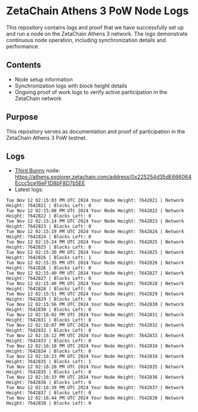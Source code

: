 # ZetaChain Athens 3 PoW Node Logs
This repository contains logs and proof that we have successfully set up and run a node on the ZetaChain Athens 3 network. The logs demonstrate continuous node operation, including synchronization details and performance.

## Contents
- Node setup information
- Synchronization logs with block height details
- Ongoing proof of work logs to verify active participation in the ZetaChain network

## Purpose
This repository serves as documentation and proof of participation in the ZetaChain Athens 3 PoW testnet.

## Logs

- [Third Bunny](https://thirdbunny.xyz/) node: https://athens.explorer.zetachain.com/address/0x225254d35dE666064Eccc5ce16eF1D8bF8D7b5EE
- Latest logs:
```
Tue Nov 12 02:15:03 PM UTC 2024 Your Node Height: 7642821 | Network Height: 7642821 | Blocks Left: 0
Tue Nov 12 02:15:08 PM UTC 2024 Your Node Height: 7642822 | Network Height: 7642822 | Blocks Left: 0
Tue Nov 12 02:15:14 PM UTC 2024 Your Node Height: 7642823 | Network Height: 7642823 | Blocks Left: 0
Tue Nov 12 02:15:19 PM UTC 2024 Your Node Height: 7642824 | Network Height: 7642824 | Blocks Left: 0
Tue Nov 12 02:15:24 PM UTC 2024 Your Node Height: 7642825 | Network Height: 7642825 | Blocks Left: 0
Tue Nov 12 02:15:30 PM UTC 2024 Your Node Height: 7642825 | Network Height: 7642826 | Blocks Left: 1
Tue Nov 12 02:15:35 PM UTC 2024 Your Node Height: 7642826 | Network Height: 7642826 | Blocks Left: 0
Tue Nov 12 02:15:40 PM UTC 2024 Your Node Height: 7642827 | Network Height: 7642827 | Blocks Left: 0
Tue Nov 12 02:15:46 PM UTC 2024 Your Node Height: 7642828 | Network Height: 7642828 | Blocks Left: 0
Tue Nov 12 02:15:51 PM UTC 2024 Your Node Height: 7642829 | Network Height: 7642829 | Blocks Left: 0
Tue Nov 12 02:15:56 PM UTC 2024 Your Node Height: 7642830 | Network Height: 7642830 | Blocks Left: 0
Tue Nov 12 02:16:02 PM UTC 2024 Your Node Height: 7642831 | Network Height: 7642831 | Blocks Left: 0
Tue Nov 12 02:16:07 PM UTC 2024 Your Node Height: 7642832 | Network Height: 7642832 | Blocks Left: 0
Tue Nov 12 02:16:12 PM UTC 2024 Your Node Height: 7642833 | Network Height: 7642833 | Blocks Left: 0
Tue Nov 12 02:16:18 PM UTC 2024 Your Node Height: 7642834 | Network Height: 7642834 | Blocks Left: 0
Tue Nov 12 02:16:23 PM UTC 2024 Your Node Height: 7642834 | Network Height: 7642835 | Blocks Left: 1
Tue Nov 12 02:16:28 PM UTC 2024 Your Node Height: 7642835 | Network Height: 7642835 | Blocks Left: 0
Tue Nov 12 02:16:33 PM UTC 2024 Your Node Height: 7642836 | Network Height: 7642836 | Blocks Left: 0
Tue Nov 12 02:16:39 PM UTC 2024 Your Node Height: 7642837 | Network Height: 7642837 | Blocks Left: 0
Tue Nov 12 02:16:44 PM UTC 2024 Your Node Height: 7642838 | Network Height: 7642838 | Blocks Left: 0
```
